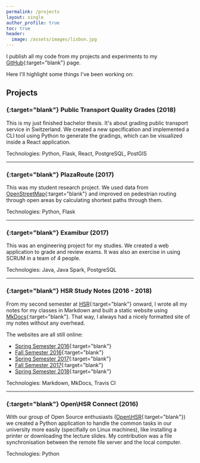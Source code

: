 ```yaml
---
permalink: /projects
layout: single
author_profile: true
toc: true
header:
  image: /assets/images/lisbon.jpg
---
```


I publish all my code from my projects and experiments to my <i class="fab fa-github"></i> [GitHub](https://github.com/Excape){:target="blank"} page.

Here I'll highlight some things I've been working on:

## Projects

### [<i class="fab fa-github"></i>](https://github.com/public-transport-quality-grades){:target="blank"} Public Transport Quality Grades (2018)

This is my just finished bachelor thesis. It's about grading public transport service in Switzerland. We created a new specification and implemented a CLI tool using Python to generate the gradings, which can be visualized inside a React application.

Technologies: <i class="fab fa-python"></i> Python, Flask, <i class="fab fa-react"></i> React, <i class="fas fa-database"></i> PostgreSQL, PostGIS


---

### [<i class="fab fa-github"></i>](https://github.com/plazaroute){:target="blank"} PlazaRoute (2017)

This was my student research project. We used data from [OpenStreetMap](https://www.openstreetmap.org){:target="blank"} and improved on pedestrian routing through open areas by calculating shortest paths through them.

Technologies: <i class="fab fa-python"></i> Python, Flask 

---

### [<i class="fab fa-github"></i>](https://github.com/examibur){:target="blank"} Examibur (2017)

This was an engineering project for my studies. We created a web application to grade and review exams. It was also an exercise in using SCRUM in a team of 4 people.

Technologies: <i class="fab fa-java"></i> Java, Java Spark, <i class="fas fa-database"></i> PostgreSQL

---

### [<i class="fab fa-github"></i>](https://github.com/Excape?tab=repositories&q=hsr-docs){:target="blank"} HSR Study Notes (2016 - 2018)

From my second semester at [HSR](http://hsr.ch){:target="blank"} onward, I wrote all my notes for my classes in Markdown and built a static website using [MkDocs](https://www.mkdocs.org/){:target="blank"}. That way, I always had a nicely formatted site of my notes without any overhead.

The websites are all still online:

* [Spring Semester 2016](https://robinsuter.ch/hsr-docs-fs16/){:target="blank"}
* [Fall Semester 2016](https://robinsuter.ch/hsr-docs-hs16/){:target="blank"}
* [Spring Semester 2017](https://robinsuter.ch/hsr-docs-fs17/){:target="blank"}
* [Fall Semester 2017](https://robinsuter.ch/hsr-docs-hs17/){:target="blank"}
* [Spring Semester 2018](https://robinsuter.ch/hsr-docs-fs18/){:target="blank"}

Technologies: Markdown, MkDocs, Travis CI

---

### [<i class="fab fa-github"></i>](https://github.com/openhsr/connect){:target="blank"} Open\HSR Connect (2016)

With our group of Open Source enthusiasts ([Open\HSR](https://www.openhsr.ch/){:target="blank"}) we created a Python application to handle the common tasks in our university more easily (specifially on Linux machines), like installing a printer or downloading the lecture slides.
My contribution was a file synchronisation between the remote file server and the local computer.

Technologies: <i class="fab fa-python"></i> Python


